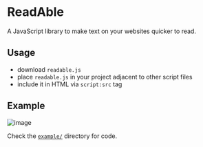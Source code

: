# ReadAble

A JavaScript library to make text on your websites quicker to read.

## Usage

- download `readable.js`
- place `readable.js` in your project adjacent to other script files
- include it in HTML via `script:src` tag

## Example

![image](https://github.com/user-attachments/assets/543060ac-b4a9-4f8d-8d49-aff0cb6654db)

Check the [`example/`](example/) directory for code.
